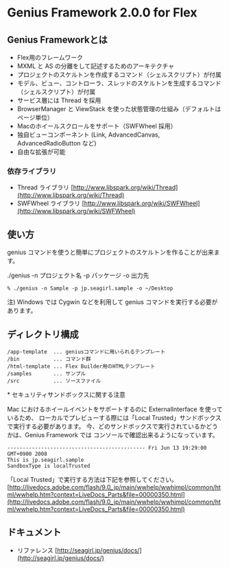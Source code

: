 # Genius Framework 2.0.0 for Flex


## Genius Frameworkとは

- Flex用のフレームワーク
- MXML と AS の分離をして記述するためのアーキテクチャ
- プロジェクトのスケルトンを作成するコマンド（シェルスクリプト）が付属
- モデル、ビュー、コントローラ、スレッドのスケルトンを生成するコマンド（シェルスクリプト）が付属
- サービス層には Thread を採用
- BrowserManager と ViewStack を使った状態管理の仕組み（デフォルトはページ単位）
- Macのホイールスクロールをサポート（SWFWheel 採用）
- 独自ビューコンポーネント (Link, AdvancedCanvas, AdvancedRadioButton など)
- 自由な拡張が可能

### 依存ライブラリ

- Thread ライブラリ [http://www.libspark.org/wiki/Thread](http://www.libspark.org/wiki/Thread)
- SWFWheel ライブラリ [http://www.libspark.org/wiki/SWFWheel](http://www.libspark.org/wiki/SWFWheel)

## 使い方

genius コマンドを使うと簡単にプロジェクトのスケルトンを作ることが出来ます。

./genius -n プロジェクト名 -p パッケージ -o 出力先

```:ex)
% ./genius -n Sample -p jp.seagirl.sample -o ~/Desktop
```

注) Windows では Cygwin などを利用して genius コマンドを実行する必要があります。


## ディレクトリ構成

```
/app-template  ... geniusコマンドに用いられるテンプレート
/bin           ... コマンド群
/html-template ... Flex Builder用のHTMLテンプレート
/samples       ... サンプル
/src           ... ソースファイル
```

\* セキュリティサンドボックスに関する注意

Mac におけるホイールイベントをサポートするのに ExternalInterface を使っているため、
ローカルでプレビューする際には「Local Trusted」サンドボックスで実行する必要があります。
今、どのサンドボックスで実行されているかどうかは、Genius Framework では
コンソールで確認出来るようになっています。

```:ex)
--------------------------------------------- Fri Jun 13 19:29:00 GMT+0900 2008
This is jp.seagirl.sample 
SandboxType is localTrusted 
```

「Local Trusted」で実行する方法は下記を参照してください。<br>
[http://livedocs.adobe.com/flash/9.0_jp/main/wwhelp/wwhimpl/common/html/wwhelp.htm?context=LiveDocs_Parts&file=00000350.html](http://livedocs.adobe.com/flash/9.0_jp/main/wwhelp/wwhimpl/common/html/wwhelp.htm?context=LiveDocs_Parts&file=00000350.html)


## ドキュメント

- リファレンス [http://seagirl.jp/genius/docs/](http://seagirl.jp/genius/docs/)



